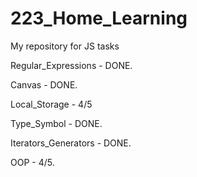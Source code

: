 # 223_Home_Learning
My repository for JS tasks

Regular_Expressions - DONE.

Canvas - DONE. 

Local_Storage - 4/5

Type_Symbol - DONE.

Iterators_Generators - DONE.

OOP - 4/5.
